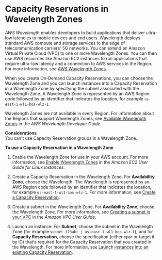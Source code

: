 # Capacity Reservations in Wavelength Zones<a name="capacity-reservations-wavelengthzones"></a>

*AWS Wavelength* enables developers to build applications that deliver ultra\-low latencies to mobile devices and end users\. Wavelength deploys standard AWS compute and storage services to the edge of telecommunication carriers' 5G networks\. You can extend an Amazon Virtual Private Cloud \(VPC\) to one or more Wavelength Zones\. You can then use AWS resources like Amazon EC2 instances to run applications that require ultra\-low latency and a connection to AWS services in the Region\. For more information, see [ AWS Wavelength Zones](http://aws.amazon.com/wavelength/)\.

When you create On\-Demand Capacity Reservations, you can choose the Wavelength Zone and you can launch instances into a Capacity Reservation in a Wavelength Zone by specifying the subnet associated with the Wavelength Zone\. A Wavelength Zone is represented by an AWS Region code followed by an identifier that indicates the location, for example `us-east-1-wl1-bos-wlz-1`\.

Wavelength Zones are not available in every Region\. For information about the Regions that support Wavelength Zones, see [Available Wavelength Zones](https://docs.aws.amazon.com/wavelength/latest/developerguide/wavelength-quotas.html) in the *AWS Wavelength Developer Guide*\.

**Considerations**  
You can't use Capacity Reservation groups in a Wavelength Zone\.

**To use a Capacity Reservation in a Wavelength Zone**

1. Enable the Wavelength Zone for use in your AWS account\. For more information, see [ Enable Wavelength Zones](https://docs.aws.amazon.com/AWSEC2/latest/UserGuide/using-regions-availability-zones.html#opt-in-wavelength-zone) in the *Amazon EC2 User Guide for Linux Instances*\. 

1. Create a Capacity Reservation in the Wavelength Zone\. For **Availability Zone**, choose the Wavelength\. The Wavelength is represented by an AWS Region code followed by an identifier that indicates the location, for example `us-east-1-wl1-bos-wlz-1`\. For more information, see [Create a Capacity Reservation](capacity-reservations-using.md#capacity-reservations-create)\.

1. Create a subnet in the Wavelength Zone\. For **Availability Zone**, choose the Wavelength Zone\. For more information, see [Creating a subnet in your VPC](https://docs.aws.amazon.com/vpc/latest/userguide/working-with-vpcs.html#AddaSubnet) in the *Amazon VPC User Guide*\. 

1. Launch an instance\. For **Subnet**, choose the subnet in the Wavelength Zone \(for example `subnet-123abc | us-east-1-wl1-bos-wlz-1`\), and for **Capacity Reservation**, choose the specification \(either `open` or target it by ID\) that's required for the Capacity Reservation that you created in the Wavelength\. For more information, see [Launch instances into an existing Capacity Reservation](capacity-reservations-using.md#capacity-reservations-launch)\. 